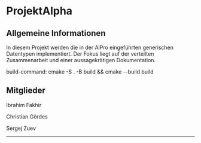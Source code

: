 # ProjektAlpha

## Allgemeine Informationen
In diesem Projekt werden die in der AlPro eingeführten generischen Datentypen implementiert. Der Fokus liegt auf der verteilten Zusammenarbeit und einer aussagekrätigen Dokumentation.

build-command: cmake -S . -B build && cmake --build build

## Mitglieder
Ibrahim Fakhir

Christian Gördes

Sergej Zuev

---
